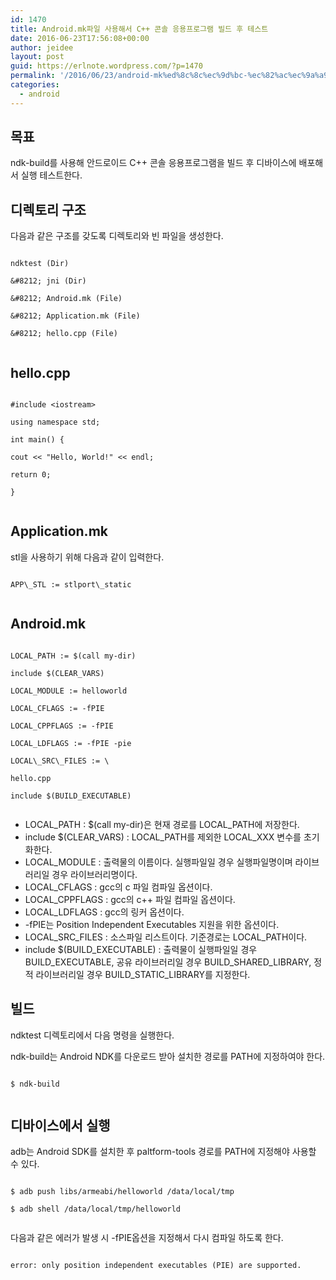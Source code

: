 ```yaml
---
id: 1470
title: Android.mk파일 사용해서 C++ 콘솔 응용프로그램 빌드 후 테스트
date: 2016-06-23T17:56:08+00:00
author: jeidee
layout: post
guid: https://erlnote.wordpress.com/?p=1470
permalink: '/2016/06/23/android-mk%ed%8c%8c%ec%9d%bc-%ec%82%ac%ec%9a%a9%ed%95%b4%ec%84%9c-c-%ec%bd%98%ec%86%94-%ec%9d%91%ec%9a%a9%ed%94%84%eb%a1%9c%ea%b7%b8%eb%9e%a8-%eb%b9%8c%eb%93%9c-%ed%9b%84-%ed%85%8c%ec%8a%a4%ed%8a%b8/'
categories:
  - android
---
```

## 목표

ndk-build를 사용해 안드로이드 C++ 콘솔 응용프로그램을 빌드 후 디바이스에 배포해서 실행 테스트한다.

## 디렉토리 구조

다음과 같은 구조를 갖도록 디렉토리와 빈 파일을 생성한다.

```
  
ndktest (Dir)
  
&#8212; jni (Dir)
     
&#8212; Android.mk (File)
     
&#8212; Application.mk (File)
     
&#8212; hello.cpp (File)
  
```

## hello.cpp

```
  
#include <iostream>

using namespace std;

int main() {
          
cout << "Hello, World!" << endl;
          
return 0;
  
}
  
```

## Application.mk

stl을 사용하기 위해 다음과 같이 입력한다.

```
  
APP\_STL := stlport\_static
  
```

## Android.mk

```
  
LOCAL_PATH := $(call my-dir)
  
include $(CLEAR_VARS)

LOCAL_MODULE := helloworld

LOCAL_CFLAGS := -fPIE
  
LOCAL_CPPFLAGS := -fPIE
  
LOCAL_LDFLAGS := -fPIE -pie
  
LOCAL\_SRC\_FILES := \
          
hello.cpp

include $(BUILD_EXECUTABLE)
  
```

  * LOCAL\_PATH : $(call my-dir)은 현재 경로를 LOCAL\_PATH에 저장한다.
  * include $(CLEAR\_VARS) : LOCAL\_PATH를 제외한 LOCAL_XXX 변수를 초기화한다.
  * LOCAL_MODULE : 출력물의 이름이다. 실행파일일 경우 실행파일명이며 라이브러리일 경우 라이브러리명이다.
  * LOCAL_CFLAGS : gcc의 c 파일 컴파일 옵션이다. 
  * LOCAL_CPPFLAGS : gcc의 c++ 파일 컴파일 옵션이다.
  * LOCAL_LDFLAGS : gcc의 링커 옵션이다.
  * -fPIE는 Position Independent Executables 지원을 위한 옵션이다.
  * LOCAL\_SRC\_FILES : 소스파일 리스트이다. 기준경로는 LOCAL_PATH이다.
  * include $(BUILD\_EXECUTABLE) : 출력물이 실행파일일 경우 BUILD\_EXECUTABLE, 공유 라이브러리일 경우 BUILD\_SHARED\_LIBRARY, 정적 라이브러리일 경우 BUILD\_STATIC\_LIBRARY를 지정한다.

## 빌드

ndktest 디렉토리에서 다음 명령을 실행한다.
  
ndk-build는 Android NDK를 다운로드 받아 설치한 경로를 PATH에 지정하여야 한다.

```
  
$ ndk-build
  
```

## 디바이스에서 실행

adb는 Android SDK를 설치한 후 paltform-tools 경로를 PATH에 지정해야 사용할 수 있다.

```
  
$ adb push libs/armeabi/helloworld /data/local/tmp
  
$ adb shell /data/local/tmp/helloworld
  
```

다음과 같은 에러가 발생 시 -fPIE옵션을 지정해서 다시 컴파일 하도록 한다.

```
  
error: only position independent executables (PIE) are supported.
  
```